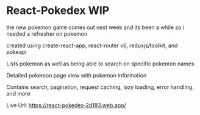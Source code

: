 # React-Pokedex WIP
the new pokemon game comes out next week and its been a while so i needed a refresher on pokemon

created using create-react-app, react-router v6, reduxjs/toolkit, and pokeapi

Lists pokemon as well as being able to search on specific pokemon names

Detailed pokemon page view with pokemon information

Contains search, pagination, request caching, lazy loading, error handling, and more

Live Url: https://react-pokedex-2d183.web.app/
